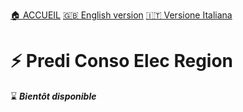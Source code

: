 [🏠 ACCUEIL](../README.md)
[🇬🇧 English version](EACEI.md)
[🇮🇹 Versione Italiana](EACEI_IT.md)

# ⚡ Predi Conso Elec Region

⌛ **_Bientôt disponible_**
